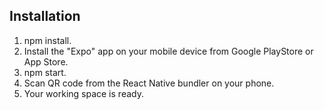 <h2>Installation</h2>

1. npm install.
2. Install the "Expo" app on your mobile device from Google PlayStore or App Store.
3. npm start.
4. Scan QR code from the React Native bundler on your phone.
5. Your working space is ready.